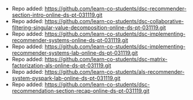 
- Repo added: https://github.com/learn-co-students/dsc-recommender-section-intro-online-ds-pt-031119.git
- Repo added: https://github.com/learn-co-students/dsc-collaborative-filtering-singular-value-decomposition-online-ds-pt-031119.git
- Repo added: https://github.com/learn-co-students/dsc-implementing-recommender-systems-online-ds-pt-031119.git
- Repo added: https://github.com/learn-co-students/dsc-implementing-recommender-systems-lab-online-ds-pt-031119.git
- Repo added: https://github.com/learn-co-students/dsc-matrix-factorization-als-online-ds-pt-031119.git
- Repo added: https://github.com/learn-co-students/als-recommender-system-pyspark-lab-online-ds-pt-031119.git
- Repo added: https://github.com/learn-co-students/dsc-recommendation-section-recap-online-ds-pt-031119.git
